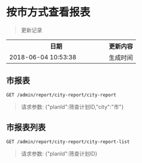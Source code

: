 # 按市方式查看报表

> 更新记录

<table>
    <tr>
        <th style="width:250px;">日期</th>
        <th>更新内容</th>
    </tr>
    <tr>
        <td>2018-06-04 10:53:38</td>
        <td>生成时间</td>
    </tr>
</table>

## 市报表

```
GET /admin/report/city-report/city-report
```

> 请求参数: {"planId":筛查计划ID,"city":"市"}

## 市报表列表

```
GET /admin/report/city-report/city-report-list
```

> 请求参数: {"planId":筛查计划ID}